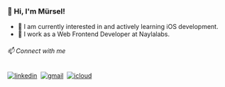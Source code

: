<h3>👋 Hi, I'm Mürsel!</h3>

- 🚀 I am currently interested in and actively learning iOS development.
- 💼 I work as a Web Frontend Developer at Naylalabs.

<h6>📫 Connect with me</h6>

[![linkedin](https://img.shields.io/badge/LinkedIn-0A66C2.svg?style=flat&logo=LinkedIn&logoColor=ffffff&labelColor=5b5f60&logoWidth=20)](https://www.linkedin.com/in/m%C3%BCrsel-elibol-22555215b)&nbsp;
[![gmail](https://img.shields.io/badge/Gmail-EA4335.svg?style=flat&logo=Gmail&logoColor=ffffff&labelColor=5b5f60&logoWidth=20)](mailto:murselelibol@gmail.com)&nbsp;
[![icloud](https://img.shields.io/badge/iCloud-3693F3.svg?style=flat&logo=iCloud&logoColor=ffffff&labelColor=5b5f60&logoWidth=20)](mailto:murselelibol@icloud.com)&nbsp;

